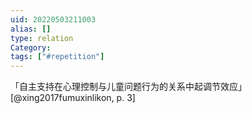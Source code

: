 ```yaml
---
uid: 20220503211003
alias: []
type: relation
Category: 
tags: ["#repetition"]
---
```


「自主支持在心理控制与儿童问题行为的关系中起调节效应」 [@xing2017fumuxinlikon, p. 3]
